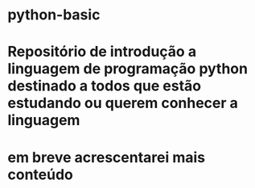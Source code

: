 # python-basic
# Repositório de introdução a linguagem de programação python destinado a todos que estão estudando ou querem conhecer a linguagem 
# em breve acrescentarei mais conteúdo
